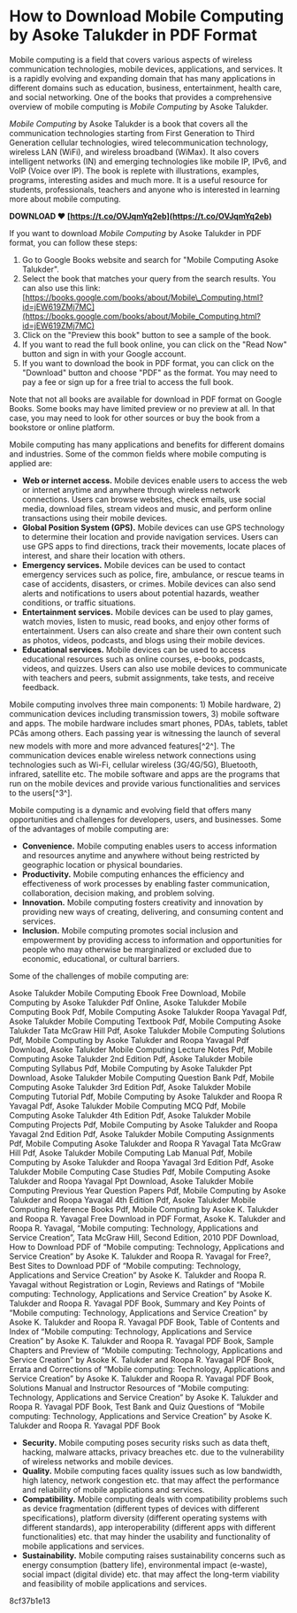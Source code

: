 # How to Download Mobile Computing by Asoke Talukder in PDF Format
 
Mobile computing is a field that covers various aspects of wireless communication technologies, mobile devices, applications, and services. It is a rapidly evolving and expanding domain that has many applications in different domains such as education, business, entertainment, health care, and social networking. One of the books that provides a comprehensive overview of mobile computing is *Mobile Computing* by Asoke Talukder.
 
*Mobile Computing* by Asoke Talukder is a book that covers all the communication technologies starting from First Generation to Third Generation cellular technologies, wired telecommunication technology, wireless LAN (WiFi), and wireless broadband (WiMax). It also covers intelligent networks (IN) and emerging technologies like mobile IP, IPv6, and VoIP (Voice over IP). The book is replete with illustrations, examples, programs, interesting asides and much more. It is a useful resource for students, professionals, teachers and anyone who is interested in learning more about mobile computing.
 
**DOWNLOAD ❤ [https://t.co/OVJqmYq2eb](https://t.co/OVJqmYq2eb)**


 
If you want to download *Mobile Computing* by Asoke Talukder in PDF format, you can follow these steps:
 
1. Go to Google Books website and search for "Mobile Computing Asoke Talukder".
2. Select the book that matches your query from the search results. You can also use this link: [https://books.google.com/books/about/Mobile\_Computing.html?id=jEW619ZMj7MC](https://books.google.com/books/about/Mobile_Computing.html?id=jEW619ZMj7MC)
3. Click on the "Preview this book" button to see a sample of the book.
4. If you want to read the full book online, you can click on the "Read Now" button and sign in with your Google account.
5. If you want to download the book in PDF format, you can click on the "Download" button and choose "PDF" as the format. You may need to pay a fee or sign up for a free trial to access the full book.

Note that not all books are available for download in PDF format on Google Books. Some books may have limited preview or no preview at all. In that case, you may need to look for other sources or buy the book from a bookstore or online platform.
  
Mobile computing has many applications and benefits for different domains and industries. Some of the common fields where mobile computing is applied are:

- **Web or internet access.** Mobile devices enable users to access the web or internet anytime and anywhere through wireless network connections. Users can browse websites, check emails, use social media, download files, stream videos and music, and perform online transactions using their mobile devices.
- **Global Position System (GPS).** Mobile devices can use GPS technology to determine their location and provide navigation services. Users can use GPS apps to find directions, track their movements, locate places of interest, and share their location with others.
- **Emergency services.** Mobile devices can be used to contact emergency services such as police, fire, ambulance, or rescue teams in case of accidents, disasters, or crimes. Mobile devices can also send alerts and notifications to users about potential hazards, weather conditions, or traffic situations.
- **Entertainment services.** Mobile devices can be used to play games, watch movies, listen to music, read books, and enjoy other forms of entertainment. Users can also create and share their own content such as photos, videos, podcasts, and blogs using their mobile devices.
- **Educational services.** Mobile devices can be used to access educational resources such as online courses, e-books, podcasts, videos, and quizzes. Users can also use mobile devices to communicate with teachers and peers, submit assignments, take tests, and receive feedback.

Mobile computing involves three main components: 1) Mobile hardware, 2) communication devices including transmission towers, 3) mobile software and apps. The mobile hardware includes smart phones, PDAs, tablets, tablet PCâs among others. Each passing year is witnessing the launch of several new models with more and more advanced features[^2^]. The communication devices enable wireless network connections using technologies such as Wi-Fi, cellular wireless (3G/4G/5G), Bluetooth, infrared, satellite etc. The mobile software and apps are the programs that run on the mobile devices and provide various functionalities and services to the users[^3^].
 
Mobile computing is a dynamic and evolving field that offers many opportunities and challenges for developers, users, and businesses. Some of the advantages of mobile computing are:

- **Convenience.** Mobile computing enables users to access information and resources anytime and anywhere without being restricted by geographic location or physical boundaries.
- **Productivity.** Mobile computing enhances the efficiency and effectiveness of work processes by enabling faster communication, collaboration, decision making, and problem solving.
- **Innovation.** Mobile computing fosters creativity and innovation by providing new ways of creating, delivering, and consuming content and services.
- **Inclusion.** Mobile computing promotes social inclusion and empowerment by providing access to information and opportunities for people who may otherwise be marginalized or excluded due to economic, educational, or cultural barriers.

Some of the challenges of mobile computing are:
 
Asoke Talukder Mobile Computing Ebook Free Download,  Mobile Computing by Asoke Talukder Pdf Online,  Asoke Talukder Mobile Computing Book Pdf,  Mobile Computing Asoke Talukder Roopa Yavagal Pdf,  Asoke Talukder Mobile Computing Textbook Pdf,  Mobile Computing Asoke Talukder Tata McGraw Hill Pdf,  Asoke Talukder Mobile Computing Solutions Pdf,  Mobile Computing by Asoke Talukder and Roopa Yavagal Pdf Download,  Asoke Talukder Mobile Computing Lecture Notes Pdf,  Mobile Computing Asoke Talukder 2nd Edition Pdf,  Asoke Talukder Mobile Computing Syllabus Pdf,  Mobile Computing by Asoke Talukder Ppt Download,  Asoke Talukder Mobile Computing Question Bank Pdf,  Mobile Computing Asoke Talukder 3rd Edition Pdf,  Asoke Talukder Mobile Computing Tutorial Pdf,  Mobile Computing by Asoke Talukder and Roopa R Yavagal Pdf,  Asoke Talukder Mobile Computing MCQ Pdf,  Mobile Computing Asoke Talukder 4th Edition Pdf,  Asoke Talukder Mobile Computing Projects Pdf,  Mobile Computing by Asoke Talukder and Roopa Yavagal 2nd Edition Pdf,  Asoke Talukder Mobile Computing Assignments Pdf,  Mobile Computing Asoke Talukder and Roopa R Yavagal Tata McGraw Hill Pdf,  Asoke Talukder Mobile Computing Lab Manual Pdf,  Mobile Computing by Asoke Talukder and Roopa Yavagal 3rd Edition Pdf,  Asoke Talukder Mobile Computing Case Studies Pdf,  Mobile Computing Asoke Talukder and Roopa Yavagal Ppt Download,  Asoke Talukder Mobile Computing Previous Year Question Papers Pdf,  Mobile Computing by Asoke Talukder and Roopa Yavagal 4th Edition Pdf,  Asoke Talukder Mobile Computing Reference Books Pdf,  Mobile Computing by Asoke K. Talukder and Roopa R. Yavagal Free Download in PDF Format,  Asoke K. Talukder and Roopa R. Yavagal, “Mobile computing: Technology, Applications and Service Creation”, Tata McGraw Hill, Second Edition, 2010 PDF Download,  How to Download PDF of “Mobile computing: Technology, Applications and Service Creation” by Asoke K. Talukder and Roopa R. Yavagal for Free?,  Best Sites to Download PDF of “Mobile computing: Technology, Applications and Service Creation” by Asoke K. Talukder and Roopa R. Yavagal without Registration or Login,  Reviews and Ratings of “Mobile computing: Technology, Applications and Service Creation” by Asoke K. Talukder and Roopa R. Yavagal PDF Book,  Summary and Key Points of “Mobile computing: Technology, Applications and Service Creation” by Asoke K. Talukder and Roopa R. Yavagal PDF Book,  Table of Contents and Index of “Mobile computing: Technology, Applications and Service Creation” by Asoke K. Talukder and Roopa R. Yavagal PDF Book,  Sample Chapters and Preview of “Mobile computing: Technology, Applications and Service Creation” by Asoke K. Talukder and Roopa R. Yavagal PDF Book,  Errata and Corrections of “Mobile computing: Technology, Applications and Service Creation” by Asoke K. Talukder and Roopa R. Yavagal PDF Book,  Solutions Manual and Instructor Resources of “Mobile computing: Technology, Applications and Service Creation” by Asoke K. Talukder and Roopa R. Yavagal PDF Book,  Test Bank and Quiz Questions of “Mobile computing: Technology, Applications and Service Creation” by Asoke K. Talukder and Roopa R. Yavagal PDF Book

- **Security.** Mobile computing poses security risks such as data theft, hacking, malware attacks, privacy breaches etc. due to the vulnerability of wireless networks and mobile devices.
- **Quality.** Mobile computing faces quality issues such as low bandwidth, high latency, network congestion etc. that may affect the performance and reliability of mobile applications and services.
- **Compatibility.** Mobile computing deals with compatibility problems such as device fragmentation (different types of devices with different specifications), platform diversity (different operating systems with different standards), app interoperability (different apps with different functionalities) etc. that may hinder the usability and functionality of mobile applications and services.
- **Sustainability.** Mobile computing raises sustainability concerns such as energy consumption (battery life), environmental impact (e-waste), social impact (digital divide) etc. that may affect the long-term viability and feasibility of mobile applications and services.

 8cf37b1e13
 
